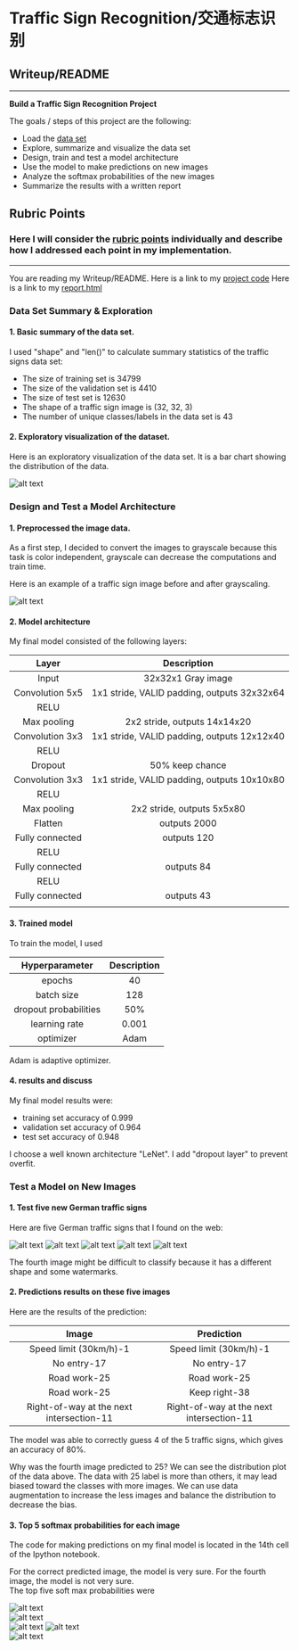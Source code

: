 # **Traffic Sign Recognition/交通标志识别** 

## Writeup/README

---

**Build a Traffic Sign Recognition Project**

The goals / steps of this project are the following:
* Load the [data set](https://s3-us-west-1.amazonaws.com/udacity-selfdrivingcar/traffic-signs-data.zip)
* Explore, summarize and visualize the data set
* Design, train and test a model architecture
* Use the model to make predictions on new images
* Analyze the softmax probabilities of the new images
* Summarize the results with a written report


[//]: # (Image References)

[image1]: ./results/labels_distribution.jpg "Visualization"
[image2]: ./results/comparison.jpg "Grayscaling"
[image4]: ./sources/sign1.jpg "Traffic Sign 1"
[image5]: ./sources/sign2.jpg "Traffic Sign 2"
[image6]: ./sources/sign3.jpg "Traffic Sign 3"
[image7]: ./sources/sign4.jpg "Traffic Sign 4"
[image8]: ./sources/sign5.jpg "Traffic Sign 5"
[image14]: ./results/sign1.jpg "Traffic Sign 1"
[image15]: ./results/sign2.jpg "Traffic Sign 2"
[image16]: ./results/sign3.jpg "Traffic Sign 3"
[image17]: ./results/sign4.jpg "Traffic Sign 4"
[image18]: ./results/sign5.jpg "Traffic Sign 5"

## Rubric Points
### Here I will consider the [rubric points](https://review.udacity.com/#!/rubrics/481/view) individually and describe how I addressed each point in my implementation.  

---

You are reading my Writeup/README. 
Here is a link to my [project code](https://github.com/OctopusNO1/Classify-Traffic-Sign/blob/master/Traffic_Sign_Classifier.ipynb)
Here is a link to my [report.html](https://github.com/OctopusNO1/Classify-Traffic-Sign/blob/master/Traffic_Sign_Classifier.html)

### Data Set Summary & Exploration

#### 1. Basic summary of the data set. 

I used "shape" and "len()" to calculate summary statistics of the traffic signs data set:

* The size of training set is 34799
* The size of the validation set is 4410
* The size of test set is 12630
* The shape of a traffic sign image is (32, 32, 3)
* The number of unique classes/labels in the data set is 43

#### 2. Exploratory visualization of the dataset.

Here is an exploratory visualization of the data set. It is a bar chart showing the distribution of the data.

![alt text][image1]

### Design and Test a Model Architecture

#### 1. Preprocessed the image data.  

As a first step, I decided to convert the images to grayscale because this task is color independent, grayscale can decrease the computations and train time.

Here is an example of a traffic sign image before and after grayscaling.

![alt text][image2]

#### 2. Model architecture 

My final model consisted of the following layers:

| Layer         		|     Description	        					| 
|:---------------------:|:---------------------------------------------:| 
| Input         		| 32x32x1 Gray image   							| 
| Convolution 5x5     	| 1x1 stride, VALID padding, outputs 32x32x64 	|
| RELU					|												|
| Max pooling	      	| 2x2 stride,  outputs 14x14x20 				|
| Convolution 3x3	    | 1x1 stride, VALID padding, outputs 12x12x40 	|
| RELU					|												|
| Dropout			    | 50% keep chance								|
| Convolution 3x3     	| 1x1 stride, VALID padding, outputs 10x10x80 	|
| RELU					|												|
| Max pooling	      	| 2x2 stride,  outputs 5x5x80 				    |
| Flatten   	      	| outputs 2000                                 |
| Fully connected		| outputs 120	      						    |
| RELU					|												|
| Fully connected		| outputs 84	      						    |
| RELU					|												|
| Fully connected		| outputs 43	      						    |
|						|												|

#### 3. Trained model

To train the model, I used 

| Hyperparameter       |     Description	        					| 
|:---------------------:|:---------------------------------------------:| 
| epochs      			| 40											|
| batch size			| 128											|
| dropout probabilities	| 50%											|
| learning rate			| 0.001        									|
| optimizer     		| Adam      	      						    |

Adam is adaptive optimizer.

#### 4. results and discuss 

My final model results were:
* training set accuracy of 0.999
* validation set accuracy of 0.964
* test set accuracy of 0.948

I choose a well known architecture "LeNet". I add "dropout layer" to prevent overfit.
 

### Test a Model on New Images

#### 1. Test five new German traffic signs

Here are five German traffic signs that I found on the web:

![alt text][image4] ![alt text][image5] ![alt text][image6] 
![alt text][image7] ![alt text][image8]

The fourth image might be difficult to classify because it has a different shape and some watermarks.  

#### 2. Predictions results on these five images

Here are the results of the prediction:

| Image			                                |     Prediction	        					| 
|:---------------------------------------------:|:-------------------------------------------:| 
| Speed limit (30km/h)-1                       | Speed limit (30km/h)-1   					    | 
| No entry-17    			                    | No entry-17 									|
| Road work-25					                | Road work-25									|
| Road work-25	      		                    | Keep right-38					 				|
| Right-of-way at the next intersection-11     | Right-of-way at the next intersection-11     |

The model was able to correctly guess 4 of the 5 traffic signs, which gives an accuracy of 80%.  

Why was the fourth image predicted to 25? We can see the distribution plot of the data above. 
The data with 25 label is more than others, it may lead biased toward the classes with more images. 
We can use data augmentation to increase the less images and balance the distribution to decrease the bias.

#### 3. Top 5 softmax probabilities for each image

The code for making predictions on my final model is located in the 14th cell of the Ipython notebook.

For the correct predicted image, the model is very sure. For the fourth image, the model is not very sure.  
The top five soft max probabilities were

![alt text][image14]  
![alt text][image15]  
![alt text][image16] 
![alt text][image17]  
![alt text][image18]



